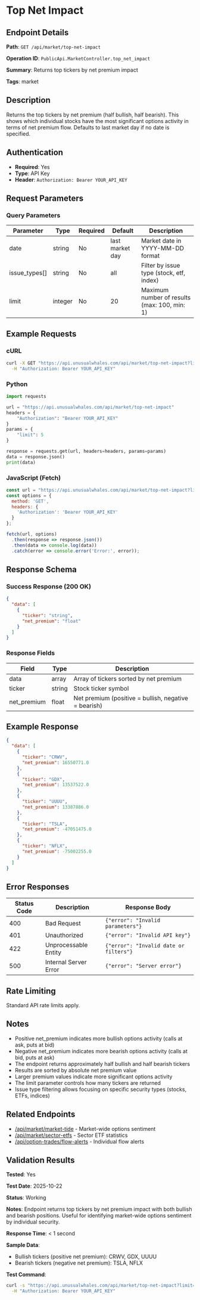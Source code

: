 # Top Net Impact

## Endpoint Details

**Path**: `GET /api/market/top-net-impact`

**Operation ID**: `PublicApi.MarketController.top_net_impact`

**Summary**: Returns top tickers by net premium impact

**Tags**: market

## Description

Returns the top tickers by net premium (half bullish, half bearish). This shows which individual stocks have the most significant options activity in terms of net premium flow. Defaults to last market day if no date is specified.

## Authentication

- **Required**: Yes
- **Type**: API Key
- **Header**: `Authorization: Bearer YOUR_API_KEY`

## Request Parameters

### Query Parameters

| Parameter | Type | Required | Default | Description |
|-----------|------|----------|---------|-------------|
| date | string | No | last market day | Market date in YYYY-MM-DD format |
| issue_types[] | string | No | all | Filter by issue type (stock, etf, index) |
| limit | integer | No | 20 | Maximum number of results (max: 100, min: 1) |

## Example Requests

### cURL

```bash
curl -X GET "https://api.unusualwhales.com/api/market/top-net-impact?limit=5" \
  -H "Authorization: Bearer YOUR_API_KEY"
```

### Python

```python
import requests

url = "https://api.unusualwhales.com/api/market/top-net-impact"
headers = {
    "Authorization": "Bearer YOUR_API_KEY"
}
params = {
    "limit": 5
}

response = requests.get(url, headers=headers, params=params)
data = response.json()
print(data)
```

### JavaScript (Fetch)

```javascript
const url = "https://api.unusualwhales.com/api/market/top-net-impact?limit=5";
const options = {
  method: 'GET',
  headers: {
    'Authorization': 'Bearer YOUR_API_KEY'
  }
};

fetch(url, options)
  .then(response => response.json())
  .then(data => console.log(data))
  .catch(error => console.error('Error:', error));
```

## Response Schema

### Success Response (200 OK)

```json
{
  "data": [
    {
      "ticker": "string",
      "net_premium": "float"
    }
  ]
}
```

### Response Fields

| Field | Type | Description |
|-------|------|-------------|
| data | array | Array of tickers sorted by net premium |
| ticker | string | Stock ticker symbol |
| net_premium | float | Net premium (positive = bullish, negative = bearish) |

## Example Response

```json
{
  "data": [
    {
      "ticker": "CRWV",
      "net_premium": 16550771.0
    },
    {
      "ticker": "GDX",
      "net_premium": 13537522.0
    },
    {
      "ticker": "UUUU",
      "net_premium": 13387886.0
    },
    {
      "ticker": "TSLA",
      "net_premium": -47051475.0
    },
    {
      "ticker": "NFLX",
      "net_premium": -75002255.0
    }
  ]
}
```

## Error Responses

| Status Code | Description | Response Body |
|-------------|-------------|---------------|
| 400 | Bad Request | `{"error": "Invalid parameters"}` |
| 401 | Unauthorized | `{"error": "Invalid API key"}` |
| 422 | Unprocessable Entity | `{"error": "Invalid date or filters"}` |
| 500 | Internal Server Error | `{"error": "Server error"}` |

## Rate Limiting

Standard API rate limits apply.

## Notes

- Positive net_premium indicates more bullish options activity (calls at ask, puts at bid)
- Negative net_premium indicates more bearish options activity (calls at bid, puts at ask)
- The endpoint returns approximately half bullish and half bearish tickers
- Results are sorted by absolute net premium value
- Larger premium values indicate more significant options activity
- The limit parameter controls how many tickers are returned
- Issue type filtering allows focusing on specific security types (stocks, ETFs, indices)

## Related Endpoints

- [/api/market/market-tide](./market-tide.md) - Market-wide options sentiment
- [/api/market/sector-etfs](./sector-etfs.md) - Sector ETF statistics
- [/api/option-trades/flow-alerts](../option-trades/flow-alerts.md) - Individual flow alerts

## Validation Results

**Tested**: Yes

**Test Date**: 2025-10-22

**Status**: Working

**Notes**: Endpoint returns top tickers by net premium impact with both bullish and bearish positions. Useful for identifying market-wide options sentiment by individual security.

**Response Time**: < 1 second

**Sample Data**:
- Bullish tickers (positive net premium): CRWV, GDX, UUUU
- Bearish tickers (negative net premium): TSLA, NFLX

**Test Command**:
```bash
curl -s "https://api.unusualwhales.com/api/market/top-net-impact?limit=5" \
  -H "Authorization: Bearer YOUR_API_KEY"
```
